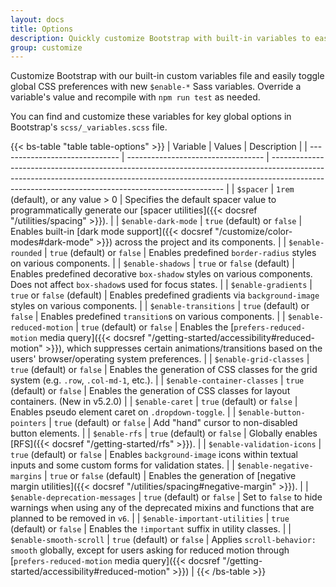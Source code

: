 ```yaml
---
layout: docs
title: Options
description: Quickly customize Bootstrap with built-in variables to easily toggle global CSS preferences for controlling style and behavior.
group: customize
---
```


Customize Bootstrap with our built-in custom variables file and easily toggle global CSS preferences with new `$enable-*` Sass variables. Override a variable's value and recompile with `npm run test` as needed.

You can find and customize these variables for key global options in Bootstrap's `scss/_variables.scss` file.

{{< bs-table "table table-options" >}}
| Variable                       | Values                             | Description                                                                                                                                                                                                                    |
| ------------------------------ | ---------------------------------- | ------------------------------------------------------------------------------------------------------------------------------------------------------------------------------------------------------------------------------ |
| `$spacer`                      | `1rem` (default), or any value > 0 | Specifies the default spacer value to programmatically generate our [spacer utilities]({{< docsref "/utilities/spacing" >}}).                                                                                                  |
| `$enable-dark-mode`            | `true` (default) or `false`        | Enables built-in [dark mode support]({{< docsref "/customize/color-modes#dark-mode" >}}) across the project and its components.                                                                                                |
| `$enable-rounded`              | `true` (default) or `false`        | Enables predefined `border-radius` styles on various components.                                                                                                                                                               |
| `$enable-shadows`              | `true` or `false` (default)        | Enables predefined decorative `box-shadow` styles on various components. Does not affect `box-shadow`s used for focus states.                                                                                                  |
| `$enable-gradients`            | `true` or `false` (default)        | Enables predefined gradients via `background-image` styles on various components.                                                                                                                                              |
| `$enable-transitions`          | `true` (default) or `false`        | Enables predefined `transition`s on various components.                                                                                                                                                                        |
| `$enable-reduced-motion`       | `true` (default) or `false`        | Enables the [`prefers-reduced-motion` media query]({{< docsref "/getting-started/accessibility#reduced-motion" >}}), which suppresses certain animations/transitions based on the users' browser/operating system preferences. |
| `$enable-grid-classes`         | `true` (default) or `false`        | Enables the generation of CSS classes for the grid system (e.g. `.row`, `.col-md-1`, etc.).                                                                                                                                    |
| `$enable-container-classes`    | `true` (default) or `false`        | Enables the generation of CSS classes for layout containers. (New in v5.2.0)                                                                                                                                                   |
| `$enable-caret`                | `true` (default) or `false`        | Enables pseudo element caret on `.dropdown-toggle`.                                                                                                                                                                            |
| `$enable-button-pointers`      | `true` (default) or `false`        | Add "hand" cursor to non-disabled button elements.                                                                                                                                                                             |
| `$enable-rfs`                  | `true` (default) or `false`        | Globally enables [RFS]({{< docsref "/getting-started/rfs" >}}).                                                                                                                                                                |
| `$enable-validation-icons`     | `true` (default) or `false`        | Enables `background-image` icons within textual inputs and some custom forms for validation states.                                                                                                                            |
| `$enable-negative-margins`     | `true` or `false` (default)        | Enables the generation of [negative margin utilities]({{< docsref "/utilities/spacing#negative-margin" >}}).                                                                                                                   |
| `$enable-deprecation-messages` | `true` (default) or `false`        | Set to `false` to hide warnings when using any of the deprecated mixins and functions that are planned to be removed in `v6`.                                                                                                  |
| `$enable-important-utilities`  | `true` (default) or `false`        | Enables the `!important` suffix in utility classes.                                                                                                                                                                            |
| `$enable-smooth-scroll`        | `true` (default) or `false`        | Applies `scroll-behavior: smooth` globally, except for users asking for reduced motion through [`prefers-reduced-motion` media query]({{< docsref "/getting-started/accessibility#reduced-motion" >}})                         |
{{< /bs-table >}}
